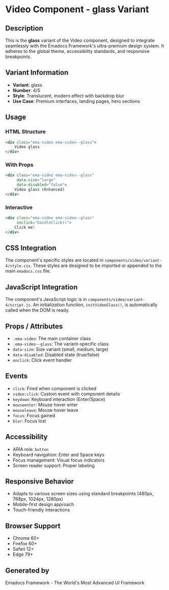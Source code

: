 # Video Component - glass Variant

## Description
This is the **glass** variant of the Video component, designed to integrate seamlessly with the Emadocs Framework's ultra-premium design system. It adheres to the global theme, accessibility standards, and responsive breakpoints.

## Variant Information
- **Variant**: glass
- **Number**: 4/5
- **Style**: Translucent, modern effect with backdrop blur
- **Use Case**: Premium interfaces, landing pages, hero sections

## Usage

### HTML Structure
```html
<div class="ema-video ema-video--glass">
    Video glass
</div>
```

### With Props
```html
<div class="ema-video ema-video--glass" 
     data-size="large" 
     data-disabled="false">
    Video glass (Enhanced)
</div>
```

### Interactive
```html
<div class="ema-video ema-video--glass" 
     onclick="handleClick()">
    Click me!
</div>
```

## CSS Integration
The component's specific styles are located in `components/video/variant-4/style.css`. These styles are designed to be imported or appended to the main `emadocs.css` file.

## JavaScript Integration
The component's JavaScript logic is in `components/video/variant-4/script.js`. An initialization function, `initVideoGlass()`, is automatically called when the DOM is ready.

## Props / Attributes
- `.ema-video`: The main container class
- `.ema-video--glass`: The variant-specific class
- `data-size`: Size variant (small, medium, large)
- `data-disabled`: Disabled state (true/false)
- `onclick`: Click event handler

## Events
- `click`: Fired when component is clicked
- `video:click`: Custom event with component details
- `keydown`: Keyboard interaction (Enter/Space)
- `mouseenter`: Mouse hover enter
- `mouseleave`: Mouse hover leave
- `focus`: Focus gained
- `blur`: Focus lost

## Accessibility
- ARIA role: `button`
- Keyboard navigation: Enter and Space keys
- Focus management: Visual focus indicators
- Screen reader support: Proper labeling

## Responsive Behavior
- Adapts to various screen sizes using standard breakpoints (480px, 768px, 1024px, 1280px)
- Mobile-first design approach
- Touch-friendly interactions

## Browser Support
- Chrome 60+
- Firefox 60+
- Safari 12+
- Edge 79+

## Generated by
Emadocs Framework - The World's Most Advanced UI Framework

